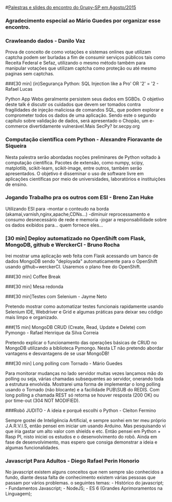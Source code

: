 #[Palestras e slides do encontro do Grupy-SP em Agosto/2015](http://www.meetup.com/pt/Grupy-SP/events/224049253/)

### Agradecimento especial ao Mário Guedes por organizar esse encontro.

### Crawleando dados - Danilo Vaz

Prova de conceito de como votações e sistemas onlines que utilizam captcha podem ser burladas a fim de consumir serviços públicos tais como Receita Federal e Sefaz, utilizando o mesmo método também para manipular votações que utilizam captcha como proteção ou até mesmo paginas sem captchas.

###[30 min] (in)Segurança Python: SQL Injection like a Pro' OR '2' = '2 - Rafael Lucas

Python App Webs geralmente persistem seus dados em SGBDs. O objetivo deste talk é discutir os cuidados que devem ser tomados contra fragilidades de injeção maliciosa de comandos SQL, que podem explorar e comprometer todos os dados de uma aplicação. Sendo este o segundo capítulo sobre validação de dados, será apresentado o Chopão, um e-commerce divertidamente vulnerável.Mais SecPy? br.secpy.org

### Computação científica com Python - Alexandre Fioravante de Siqueira

Nesta palestra serão abordadas noções preliminares de Python voltado à computação científica. Pacotes de extensão, como numpy, scipy, matplotlib, scikit-learn, scikit-image, entre outros, também serão apresentados. O objetivo é disseminar o uso de software livre em aplicações científicas por meio de universidades, laboratórios e instituições de ensino.

### Jogando Trabalho pra os outros com ESI - Breno Zan Huke

Utilizando ESI para -montar o conteudo na borda (akamai,varnish,nginx,apache,CDNs...) -diminuir reprocessamento e consumo desnecessário de rede e memoria -jogar a responsabilidade sobre os dados exibidos para... quem fornece eles...

### [30 min] Deploy automatizado no OpenShift com Flask, MongoDB, github e WerckerCI - Bruno Rocha

Irei mostrar uma aplicação web feita com Flask acessando um banco de dados MongoDB sendo "deployada" automaticamente para o OpenShift usando github+werckerCI. Usaremos o plano free do OpenShift.

###[30 min] Coffee Break

###[30 min] Mesa redonda

###[30 min]Testes com Selenium - Jayme Neto

Pretendo mostrar como automatizar testes funcionais rapidamente usando Selenium IDE, Webdriver e Grid e algumas práticas para deixar seu código mais limpo e organizado.

###[15 min] MongoDB CRUD (Create, Read, Update e Delete) com Pymongo - Rafael Henrique da Silva Correia

Pretendo explicar o funcionamento das operações básicas de CRUD no MongoDB utilizando a biblioteca Pymongo. Nesta LT não pretendo abordar vantagens e desvantagens de se usar MongoDB!

###[30 min] Long polling com Tornado - Mário Guedes

Para monitorar mudanças no lado servidor muitas vezes lançamos mão do polling ou seja, várias chamadas subsequentes ao servidor, onerando toda a estrutura envolvida. Mostrarei uma forma de implementar o long polling usando o Tornado (não blocante) e a facilidade PUB\SUB do REDIS. Com long polling a chamada REST só retorna se houver resposta (200 OK) ou por time-out (304 NOT MODIFIED).

###Robô JUDITO - A ideia e porquê escolhi o Python - Cleiton Fermino

Sempre gostei de Inteligência Artificial, e sempre sonhei em ter meu próprio J.A.R.V.I.S, então pensei em iniciar um usando Arduino. Mas pesquisando vi que iria gastar um alto valor com shields e etc. Então pensei em Python + Rasp PI, nisto iniciei os estudos e o desenvolvimento do robô. Ainda em fase de desenvolvimento, mas espero que consiga demonstrar a ideia e algumas funcionalidades.

### Javascript Para Adultos - Diego Rafael Perin Honorio

No javascript existem alguns conceitos que nem sempre são conhecidos a fundo, diante dessa falta de conhecimento existem várias pessoas que passam por vários problemas. o seguintes temas: - Histórico do javascript; - Fundamentos Javascript; - NodeJS; - ES 6 (Grandes Aprimoramentos na Linguagem);
